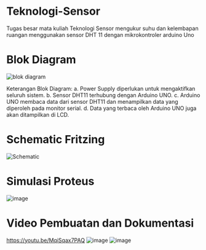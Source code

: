 # Teknologi-Sensor
Tugas besar mata kuliah Teknologi Sensor mengukur suhu dan kelembapan ruangan menggunakan sensor DHT 11 dengan mikrokontroler arduino Uno
# Blok Diagram 
![blok diagram](https://github.com/Astaputera/Teknologi-Sensor/assets/93410093/28bfa4e3-0952-44a9-9bb4-237570c882da)

Keterangan Blok Diagram:
a.	Power Supply  diperlukan untuk mengaktifkan seluruh sistem.
b.	Sensor DHT11 terhubung dengan Arduino UNO.
c.	Arduino UNO membaca data dari sensor DHT11 dan menampilkan data yang diperoleh pada monitor serial.
d.	Data yang terbaca oleh Arduino UNO juga akan ditampilkan di LCD.
# Schematic Fritzing
![Schematic](https://github.com/Astaputera/Teknologi-Sensor/assets/93410093/07dc6aef-1939-498e-88c2-42690aec4d9c)
# Simulasi Proteus
![image](https://github.com/Astaputera/Teknologi-Sensor/assets/93410093/245e2f62-bd85-44e2-83bb-3b789e916b27)
# Video Pembuatan dan Dokumentasi
https://youtu.be/MqiSqax7PAQ
![image](https://github.com/Astaputera/Teknologi-Sensor/assets/93410093/b3c791a7-c516-4896-b091-f56d9d731693)
![image](https://github.com/Astaputera/Teknologi-Sensor/assets/93410093/1740fd24-1920-43b1-8421-e4d87e945e82)
